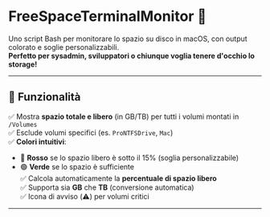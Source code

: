 # FreeSpaceTerminalMonitor 🚀

Uno script Bash per monitorare lo spazio su disco in macOS, con output colorato e soglie personalizzabili.  
**Perfetto per sysadmin, sviluppatori o chiunque voglia tenere d'occhio lo storage!**

---

## 📌 Funzionalità
✅ Mostra **spazio totale e libero** (in GB/TB) per tutti i volumi montati in `/Volumes`  
✅ Esclude volumi specifici (es. `ProNTFSDrive`, `Mac`)  
✅ **Colori intuitivi**:  
   - 🔴 **Rosso** se lo spazio libero è sotto il 15% (soglia personalizzabile)  
   - 🟢 **Verde** se lo spazio è sufficiente  
✅ Calcola automaticamente la **percentuale di spazio libero**  
✅ Supporta sia **GB** che **TB** (conversione automatica)  
✅ Icona di avviso (⚠️) per volumi critici  

---
